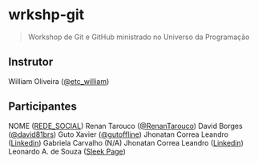# wrkshp-git

> Workshop de Git e GitHub ministrado no Universo da Programação

## Instrutor

William Oliveira ([@etc_william](https://twitter.com/etc_william))

## Participantes

NOME ([REDE_SOCIAL](LINK))
Renan Tarouco ([@RenanTarouco](https://twitter.com/RenanTarouco))
David Borges ([@david81brs](https://twitter.com/david81brs))
Guto Xavier ([@gutoffline](https://instagram.com/gutoffline))
Jhonatan Correa Leandro ([Linkedin](https://www.linkedin.com/in/jhonatancorrealeandro/))
Gabriela Carvalho (N/A)
Jhonatan Correa Leandro ([Linkedin](https://www.linkedin.com/in/jhonatancorrealeandro/))
Leonardo A. de Souza ([Sleek Page](https://lsouza.sleek.page/))
